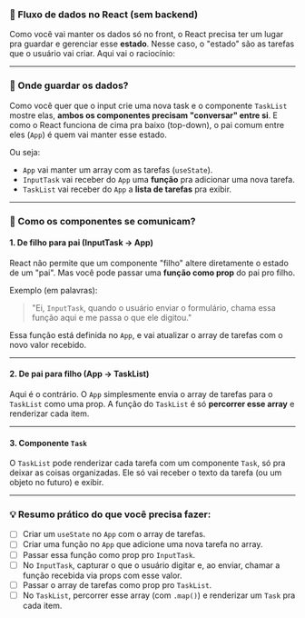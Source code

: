 ### 🔁 Fluxo de dados no React (sem backend)

Como você vai manter os dados só no front, o React precisa ter um lugar pra guardar e gerenciar esse **estado**. Nesse caso, o "estado" são as tarefas que o usuário vai criar. Aqui vai o raciocínio:

---

### 🧠 Onde guardar os dados?

Como você quer que o input crie uma nova task e o componente `TaskList` mostre elas, **ambos os componentes precisam "conversar" entre si**. E como o React funciona de cima pra baixo (top-down), o pai comum entre eles (`App`) é quem vai manter esse estado.

Ou seja:

- `App` vai manter um array com as tarefas (`useState`).
- `InputTask` vai receber do `App` uma **função** pra adicionar uma nova tarefa.
- `TaskList` vai receber do `App` a **lista de tarefas** pra exibir.

---

### 🧩 Como os componentes se comunicam?

#### 1. De filho para pai (InputTask → App)

React não permite que um componente "filho" altere diretamente o estado de um "pai". Mas você pode passar uma **função como prop** do pai pro filho.

Exemplo (em palavras):

> "Ei, `InputTask`, quando o usuário enviar o formulário, chama essa função aqui e me passa o que ele digitou."

Essa função está definida no `App`, e vai atualizar o array de tarefas com o novo valor recebido.

---

#### 2. De pai para filho (App → TaskList)

Aqui é o contrário. O `App` simplesmente envia o array de tarefas para o `TaskList` como uma prop. A função do `TaskList` é só **percorrer esse array** e renderizar cada item.

---

#### 3. Componente `Task`

O `TaskList` pode renderizar cada tarefa com um componente `Task`, só pra deixar as coisas organizadas. Ele só vai receber o texto da tarefa (ou um objeto no futuro) e exibir.

---

### 💡 Resumo prático do que você precisa fazer:

- [ ] Criar um `useState` no `App` com o array de tarefas.
- [ ] Criar uma função no `App` que adicione uma nova tarefa no array.
- [ ] Passar essa função como prop pro `InputTask`.
- [ ] No `InputTask`, capturar o que o usuário digitar e, ao enviar, chamar a função recebida via props com esse valor.
- [ ] Passar o array de tarefas como prop pro `TaskList`.
- [ ] No `TaskList`, percorrer esse array (com `.map()`) e renderizar um `Task` pra cada item.
